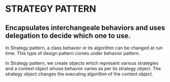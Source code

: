 # STRATEGY PATTERN

## Encapsulates interchangeale behaviors and uses delegation to decide which one to use.

In Strategy pattern, a class behavior or its algorithm can be changed at run time.
This type of design pattern comes under behavior pattern.

In Strategy pattern, we create objects which represent various strategies and a context object whose behavior varies as per its strategy object.
The strategy object changes the executing algorithm of the context object.